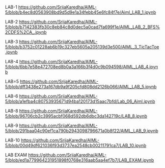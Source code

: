 LAB-1 https://github.com/SrijaKaredha/AIML-5/blob/b4ec8d0563908bd9d5d9e1a34febb45e6fc84f7e/Aiml_LAB_1.ipynb

LAB-2 https://github.com/SrijaKaredha/AIML-5/blob/b7142383fb30c8eb84c8d0dec5a0cad7fa699f1e/AIML_LAB_2_BFS%2CDFS%2CA_.ipynb

LAB-3 https://github.com/SrijaKaredha/AIML-5/blob/b3752c01228ab6b19c327eb5605a205139d3e500/AIML_3_TicTacToe.ipynb

LAB-4 https://github.com/SrijaKaredha/AIML-5/blob/6bb7e58e472708ed8b0a3a166b3f4d0c9b094598/AIML_LAB_4.ipynb

LAB=5 https://github.com/SrijaKaredha/AIML-5/blob/dff3438e273a167db9a9f205cfd808dd2126b066/AIML_LAB_5.ipynb

LAB-6 https://github.com/SrijaKaredha/AIML-5/blob/a1efba4c80753935671d94ba120173d15aac7bfd/Lab_06_Aiml.ipynb

LAB-8 https://github.com/SrijaKaredha/AIML-5/blob/96706cb2c3995acbf068d592db6dbc3da142719c/LAB_8.ipynb

LAB-9 https://github.com/SrijaKaredha/AIML-5/blob/291baa04c90ef1ca790b2943098796671a0b8f22/AIML_LAB_9.ipynb

LAB-10 https://github.com/SrijaKaredha/AIML-5/blob/00d49df621036f93d3737ea2548cb00211791ca7/LAB_10.ipynb

LAB EXAM https://github.com/SrijaKaredha/AIML-5/blob/ed1a779964231951898f0768e316aab5aa4ef7b7/LAB_EXAM.ipynb
